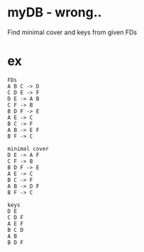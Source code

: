 # myDB - wrong..
Find minimal cover and keys from given FDs

# ex
    FDs
    A B C -> D
    C D E -> F
    D E -> A B
    C F -> B
    B D F -> E
    A E -> C
    B C -> F
    A B -> E F
    B F -> C
    
    minimal cover
    D E -> A F
    C F -> B
    B D F -> E
    A E -> C
    B C -> F
    A B -> D F
    B F -> C
    
    keys
    D E
    C D F
    A E F
    B C D
    A B
    B D F
